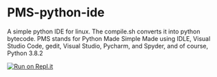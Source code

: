 # PMS-python-ide
A simple python IDE for linux.
The compile.sh converts it into python bytecode.
PMS stands for Python Made Simple
Made using IDLE, Visual Studio Code, gedit, Visual Studio, Pycharm, and Spyder, and of course, Python 3.8.2

[![Run on Repl.it](https://repl.it/badge/github/rigithubcoding/PMS-python-ide)](https://repl.it/github/rigithubcoding/PMS-python-ide)

